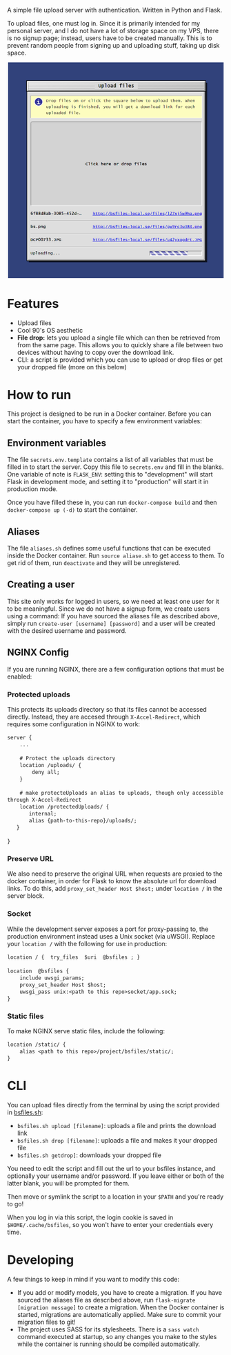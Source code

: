 A simple file upload server with authentication. Written in Python and Flask.

To upload files, one must log in. Since it is primarily intended for my personal server,
and I do not have a lot of storage space on my VPS, there is no signup page;
instead, users have to be created manually. This is to prevent random people
from signing up and uploading stuff, taking up disk space.


<p align="center">
  <img width="500" src="screenshot.png">
</p>


# Features

* Upload files
* Cool 90's OS aesthetic
* **File drop:** lets you upload a single file which can then be retrieved from
  from the same page. This allows you to quickly share a file between two devices
  without having to copy over the download link.
* CLI: a script is provided which you can use to upload or drop files or get
  your dropped file (more on this below)

# How to run

This project is designed to be run in a Docker container. Before you can start
the container, you have to specify a few environment variables:

## Environment variables

The file `secrets.env.template` contains a list of all variables that must be
filled in to start the server. Copy this file to `secrets.env` and fill in the
blanks. One variable of note is `FLASK_ENV`: setting this to "development" will
start Flask in development mode, and setting it to "production" will start it in
production mode.

Once you have filled these in, you can run `docker-compose build` and then
`docker-compose up (-d)` to start the container.

## Aliases

The file `aliases.sh` defines some useful functions that can be executed inside
the Docker container. Run `source aliase.sh` to get access to them. To get rid
of them, run `deactivate` and they will be unregistered.

## Creating a user

This site only works for logged in users, so we need at least one user for it to
be meaningful. Since we do not have a signup form, we create users using a
command: If you have sourced the aliases file as described above, simply run
`create-user [username] [password]` and a user will be created with the desired
username and password.

## NGINX Config

If you are running NGINX, there are a few configuration options that must be
enabled:

### Protected uploads

This protects its uploads directory so that its files cannot be accessed
directly. Instead, they are accesed through `X-Accel-Redirect`, which requires
some configuration in NGINX to work:

```
server {
    ...

    # Protect the uploads directory
    location /uploads/ {
        deny all;
    }

    # make protecteUploads an alias to uploads, though only accessible through X-Accel-Redirect
    location /protectedUploads/ {
       internal;
       alias {path-to-this-repo}/uploads/;
   }

}

```

### Preserve URL

We also need to preserve the original URL when requests are proxied to the
docker container, in order for Flask to know the absolute url for download
links. To do this, add `proxy_set_header Host $host;` under `location /` in the
server block.

### Socket

While the development server exposes a port for proxy-passing to, the production
environment instead uses a Unix socket (via uWSGI). Replace your `location /` with the
following for use in production:

```
location / {  try_files  $uri  @bsfiles ; }

location  @bsfiles {
    include uwsgi_params;
    proxy_set_header Host $host;
    uwsgi_pass unix:<path to this repo>socket/app.sock;
}

```

### Static files

To make NGINX serve static files, include the following:

```
location /static/ {
    alias <path to this repo>/project/bsfiles/static/;
}

```

# CLI

You can upload files directly from the terminal by using the script provided in
[bsfiles.sh](../blob/master/cli/bsfiles.sh):

* `bsfiles.sh upload [filename]`: uploads a file and prints the download link
* `bsfiles.sh drop [filename]`: uploads a file and makes it your dropped file
* `bsfiles.sh getdrop]`: downloads your dropped file


You need to edit the script and fill out the url to your bsfiles instance, and
optionally your username and/or password. If you leave either or both of the
latter blank, you will be prompted for them.

Then move or symlink the script to a location in your `$PATH` and you're ready
to go!

When you log in via this script, the login cookie is saved in
`$HOME/.cache/bsfiles`, so you won't have to enter your credentials every time.

# Developing

A few things to keep in mind if you want to modify this code:

* If you add or modify models, you have to create a migration. If you have
  sourced the aliases file as described above, run `flask-migrate [migration
  message]` to create a migration. When the Docker container is started,
  migrations are automatically applied. Make sure to commit your migration files
  to git!
* The project uses SASS for its stylesheets. There is a `sass watch` command
  executed at startup, so any changes you make to the styles while the container
  is running should be compiled automatically.
